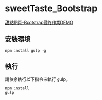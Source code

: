 # sweetTaste_Bootstrap
<a href="https://larrywithmanpower.github.io/sweetTaste_Bootstrap/index.html">甜點網頁-Bootstrap最終作業DEMO</a>

## 安裝環境

```
npm install gulp -g
```

## 執行

請依序執行以下指令來執行 gulp。

```
npm install
gulp
```
